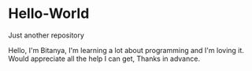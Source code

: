 # Hello-World
Just another repository

Hello, 
I'm Bitanya, I'm learning a lot about programming and 
I'm loving it. Would appreciate all the help I can get, 
Thanks in advance. 
